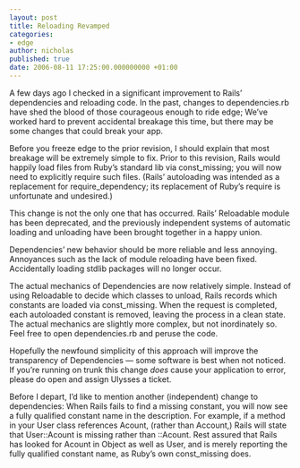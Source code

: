 ```yaml
---
layout: post
title: Reloading Revamped
categories:
- edge
author: nicholas
published: true
date: 2006-08-11 17:25:00.000000000 +01:00
---
```

<p>A few days ago I checked in a significant improvement to Rails&#8217; dependencies and reloading code. In the past, changes to dependencies.rb have shed the blood of those courageous enough to ride edge; We&#8217;ve worked hard to prevent accidental breakage this time, but there may be some changes that could break your app.</p>
<p>Before you freeze edge to the prior revision, I should explain that most breakage will be extremely simple to fix. Prior to this revision, Rails would happily load files from Ruby&#8217;s standard lib via const_missing; you will now need to explicitly require such files. (Rails&#8217; autoloading was intended as a replacement for require_dependency; its replacement of Ruby&#8217;s require is unfortunate and undesired.)</p>
<p>This change is not the only one that has occurred. Rails&#8217; Reloadable module has been deprecated, and the previously independent systems of automatic loading and unloading have been brought together in a happy union.</p>
<p>Dependencies&#8217; new behavior should be more reliable and less annoying. Annoyances such as the lack of module reloading have been fixed. Accidentally loading stdlib packages will no longer occur.</p>
<p>The actual mechanics of Dependencies are now relatively simple. Instead of using Reloadable to decide which classes to unload, Rails records which constants are loaded via const_missing. When the request is completed, each autoloaded constant is removed, leaving the process in a clean state. The actual mechanics are slightly more complex, but not inordinately so. Feel free to open dependencies.rb and peruse the code.</p>
<p>Hopefully the newfound simplicity of this approach will improve the transparency of Dependencies &#8212; some software is best when not noticed. If you&#8217;re running on trunk this change <em>does</em> cause your application to error, please do open and assign Ulysses a ticket.</p>
<p>Before I depart, I&#8217;d like to mention another (independent) change to dependencies: When Rails fails to find a missing constant, you will now see a fully qualified constant name in the description. For example, if a method in your User class references Acount, (rather than Account,) Rails will state that User::Acount is missing rather than ::Acount. Rest assured that Rails has looked for Acount in Object as well as User, and is merely reporting the fully qualified constant name, as Ruby&#8217;s own const_missing does.</p>